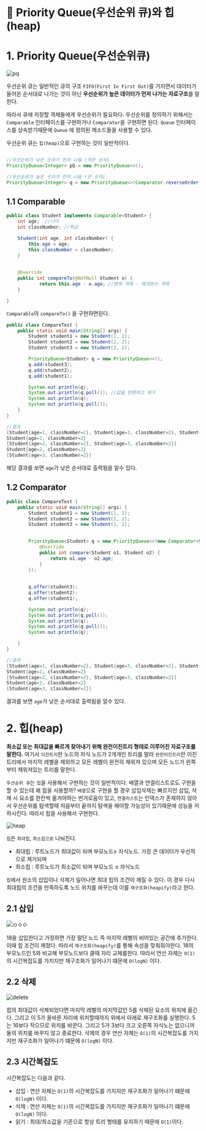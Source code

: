 # 📌 Priority Queue(우선순위 큐)와 힙(heap)

# **1. Priority Queue(우선순위큐)**

![pq](https://github.com/princenim/TIL/assets/59499600/a3844e6b-a5ed-42c3-8b28-4171c24f6190)

우선순위 큐는 일반적인 큐의 구조 `FIFO(First In First Out)`를 가지면서 데이터가 들어온 순서대로 나가는 것이 아닌 **우선순위가 높은 데이터가 먼저 나가는 자료구조**를 말한다.

따라서 큐에 저장할 객체들에게 우선순위가 필요하다.  우선순위를 정의하기 위해서는 `Comparable` 인터페이스를 구현하거나 `Comparator`을 구현하면 된다.  `Queue` 인터페이스를 상속받기때문에 `Queue` 에 정의된 메소드들을 사용할 수 있다.

우선순위 큐는 `힙(heap)`으로 구현하는 것이 일반적이다.

```java

//우선순위가 낮은 숫자가 먼저 나옴 (작은 숫자)
PriorityQueue<Integer> pQ = new PriorityQueue<>();

//우선순위가 높은 숫자가 먼저 나옴 (큰 숫자)
PriorityQueue<Integer> q = new PriorityQueue<>(Comparator.reverseOrder());  
```

## 1.1 **Comparable**

```java
public class Student implements Comparable<Student> {
    int age;  //나이
    int classNumber; //학급

    Student(int age, int classNumber) {
        this.age = age;
        this.classNumber = classNumber;
    }
    
    
    @Override
    public int compareTo(@NotNull Student o) {
		    return this.age - o.age; //현재 객체 - 매개변수 객체 
    }

}
```

`Comparable`의 `compareTo()` 을 구현하면된다.

```java
public class CompareTest {
    public static void main(String[] args) {
        Student student1 = new Student(1, 2);
        Student student2 = new Student(2, 2);
        Student student3 = new Student(3, 2);

        PriorityQueue<Student> q = new PriorityQueue<>();
        q.add(student3);
        q.add(student2);
        q.add(student1);

        System.out.println(q);
        System.out.println(q.poll()); //값을 반환하고 제거
        System.out.println(q);
        System.out.println(q.poll());        
    }
}
```

```java
//결과 
[Student{age=1, classNumber=2}, Student{age=3, classNumber=2}, Student{age=2, classNumber=2}]
Student{age=1, classNumber=2}
[Student{age=2, classNumber=2}, Student{age=3, classNumber=2}]
Student{age=2, classNumber=2}
[Student{age=3, classNumber=2}]
```

해당 결과를 보면 `age`가 낮은 순서대로 출력됨을 알수 있다.

## 1.2 Comparator

```java
public class CompareTest {
    public static void main(String[] args) {
        Student student1 = new Student(1, 2);
        Student student2 = new Student(2, 2);
        Student student3 = new Student(3, 2);
        

        PriorityQueue<Student> q = new PriorityQueue<>(new Comparator<Student>() {
            @Override
            public int compare(Student o1, Student o2) {
                return o1.age - o2.age;
            }
        });
        
        
        q.offer(student3);
        q.offer(student2);
        q.offer(student1);

        System.out.println(q);
        System.out.println(q.poll());
        System.out.println(q);
        System.out.println(q.poll());
        System.out.println(q);

    }
}
```

```java
//결과
[Student{age=1, classNumber=2}, Student{age=3, classNumber=2}, Student{age=2, classNumber=2}]
Student{age=1, classNumber=2}
[Student{age=2, classNumber=2}, Student{age=3, classNumber=2}]
Student{age=2, classNumber=2}
[Student{age=3, classNumber=2}]
```

결과를 보면 `age`가 낮은 순서대로 출력됨을 알수 있다.

# 2. 힙(heap)

**최소값 또는 최대값을 빠르게 찾아내기 위해 완전이진트리 형태로 이루어진 자료구조를 말한다.** 여기서 `이진트리`란 노드의 자식 노드가 2개개인 트리를 말라 `완전이진트리`란 이진트리에서 마지막 레벨을 제외하고 모든 레벨이 완전히 채워져 있으며 모든 노드가 왼쪽부터 채워져있는 트리를 말한다.

`우선순위 큐`는 `힙`을 사용해서 구현하는 것이 일반적이다. 배열과 연결리스트로도 구현을 할 수 있는데 왜 힙을 사용할까? `배열`으로 구현을 할 경우 삽입삭제는 빠르지만 삽입, 삭제 시 요소를 한칸씩 옮겨야하는 번거로움이 있고, `연결리스트`는 인덱스가 존재하지 않아서 우선순위를 탐색할때 처음부터 끝까지 탐색을 해야할 가능성이 있기때문에 성능을 저하시킨다. 따라서 힙을 사용해서 구현한다.

![heap](https://github.com/princenim/TIL/assets/59499600/1500f931-9ceb-4e13-a55b-f0a4c197deeb)

`힙`은 `최대힙`, `최소힙으로` 나눠진다.

- 최대힙 : 루트노드가 최대값이 되며 부모노드≥ 자식노드. 가장 큰 데이터가 우선적으로 제거되며
- 최소힙 :  루트노드가 최소값이 되며  부모노드 ≤ 자식노드

`힙`에서 원소의 삽입이나 삭제가 일어나면 최대 힙의 조건이 깨질 수 있다. 이 경우 다시 최대힙의 조건을 만족하도록 노드 위치를 바꾸는데 이를 `재구조화(heapify)`라고 한다.

## 2.1 삽입

![ㅁㅇㅇ](https://github.com/princenim/TIL/assets/59499600/eec5064b-7c94-4b8a-9e92-3342d6bfd48b)

18을 삽입한다고 가정하면 가장 말단 노드 즉 마지막 레벨의 비어있는 공간에 추가한다. 이때 힙 조건이 깨졌다. 따라서 `재구조화(heapify)`를 통해 속성을 맞춰줘야한다. 18의 부모노드인 5와 비교해 부모노드보다 클때 자리 교체를한다.  따라서  연산 자체는 `O(1)`의 시간복잡도를 가지지만 재구조화가 일어나기 떄문에 `O(logN)` 이다.

## 2.2 삭제

![delete](https://github.com/princenim/TIL/assets/59499600/977e0f9e-8620-47a5-a652-a0dc84a602e3)

힙의 최대값이 삭제되었다면 마지막 레벨의 마지막값인 5를 삭제된 요소의 위치에 옮긴다. 그리고 이 5가 올바른 자리에 위치할때까지 위에서 아래로 재구조화를 실행한다. 5는 16보다 작으므로 위치를 바꾼다. 그리고 5가 3보다 크고 오른쪽 자식노는 없으니까 둘의 위치를 바꾸지 않고 종료한다. 삭제의 경우 연산 자체는 `O(1)`의 시간복잡도를 가지지만 재구조화가 일어나기 떄문에 `O(logN)` 이다.

## 2.3 시간복잡도

시간복잡도는 다음과 같다.

- 삽입 :  연산 자체는 `O(1)`의 시간복잡도를 가지지만 재구조화가 일어나기 떄문에 `O(logN)` 이다.
- 삭제  : 연산 자체는 `O(1)`의 시간복잡도를 가지지만 재구조화가 일어나기 떄문에 `O(logN)` 이다.
- 읽기 : 최대/최소값을 기준으로 항상 트리 형태를 유지하기 때문에 `O(1)`이다.
